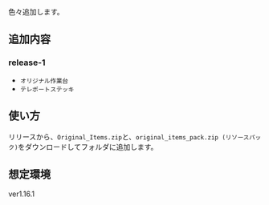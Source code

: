 色々追加します。

## 追加内容
### release-1
- `オリジナル作業台`
- `テレポートステッキ`

## 使い方
リリースから、`Original_Items.zip`と、`original_items_pack.zip (リソースパック)`をダウンロードしてフォルダに追加します。

## 想定環境
ver1.16.1
